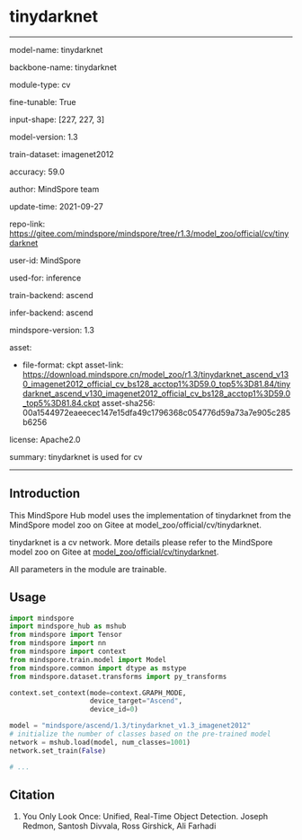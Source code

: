 # tinydarknet

---

model-name: tinydarknet

backbone-name: tinydarknet

module-type: cv

fine-tunable: True

input-shape: [227, 227, 3]

model-version: 1.3

train-dataset: imagenet2012

accuracy: 59.0

author: MindSpore team

update-time: 2021-09-27

repo-link: <https://gitee.com/mindspore/mindspore/tree/r1.3/model_zoo/official/cv/tinydarknet>

user-id: MindSpore

used-for: inference

train-backend: ascend

infer-backend: ascend

mindspore-version: 1.3

asset:

-
    file-format: ckpt
    asset-link: <https://download.mindspore.cn/model_zoo/r1.3/tinydarknet_ascend_v130_imagenet2012_official_cv_bs128_acctop1%3D59.0_top5%3D81.84/tinydarknet_ascend_v130_imagenet2012_official_cv_bs128_acctop1%3D59.0_top5%3D81.84.ckpt>
    asset-sha256: 00a1544972eaeecec147e15dfa49c1796368c054776d59a73a7e905c285b6256

license: Apache2.0

summary: tinydarknet is used for cv

---

## Introduction

This MindSpore Hub model uses the implementation of tinydarknet from the MindSpore model zoo on Gitee at model_zoo/official/cv/tinydarknet.

tinydarknet is a cv network. More details please refer to the MindSpore model zoo on Gitee at [model_zoo/official/cv/tinydarknet](https://gitee.com/mindspore/mindspore/blob/r1.3/model_zoo/official/cv/tinydarknet/README.md).

All parameters in the module are trainable.

## Usage

```python
import mindspore
import mindspore_hub as mshub
from mindspore import Tensor
from mindspore import nn
from mindspore import context
from mindspore.train.model import Model
from mindspore.common import dtype as mstype
from mindspore.dataset.transforms import py_transforms

context.set_context(mode=context.GRAPH_MODE,
                    device_target="Ascend",
                    device_id=0)

model = "mindspore/ascend/1.3/tinydarknet_v1.3_imagenet2012"
# initialize the number of classes based on the pre-trained model
network = mshub.load(model, num_classes=1001)
network.set_train(False)

# ...
```

## Citation

1. You Only Look Once: Unified, Real-Time Object Detection. Joseph Redmon, Santosh Divvala, Ross Girshick, Ali Farhadi
